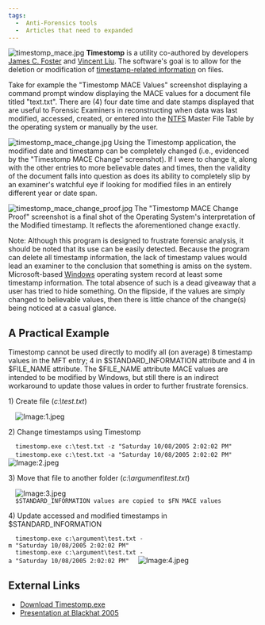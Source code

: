 ```yaml
---
tags:
  -  Anti-Forensics tools 
  -  Articles that need to expanded
---
```

![](timestomp_mace.jpg "timestomp_mace.jpg") **Timestomp** is a utility
co-authored by developers [James C. Foster](james_c._foster.md)
and [Vincent Liu](vincent_liu.md). The software's goal is to
allow for the deletion or modification of [timestamp-related
information](mac_times.md) on files.

Take for example the "Timestomp MACE Values" screenshot displaying a
command prompt window displaying the MACE values for a document file
titled "text.txt". There are (4) four date time and date stamps
displayed that are useful to Forensic Examiners in reconstructing when
data was last modified, accessed, created, or entered into the
[NTFS](ntfs.md) Master File Table by the operating system or
manually by the user.

![](timestomp_mace_change.jpg "timestomp_mace_change.jpg") Using the
Timestomp application, the modified date and timestamp can be completely
changed (i.e., evidenced by the "Timestomp MACE Change" screenshot). If
I were to change it, along with the other entries to more believable
dates and times, then the validity of the document falls into question
as does its ability to completely slip by an examiner's watchful eye if
looking for modified files in an entirely different year or date span.

![](timestomp_mace_change_proof.jpg "timestomp_mace_change_proof.jpg")
The "Timestomp MACE Change Proof" screenshot is a final shot of the
Operating System's interpretation of the Modified timestamp. It reflects
the aforementioned change exactly.

Note: Although this program is designed to frustrate forensic analysis,
it should be noted that its use can be easily detected. Because the
program can delete all timestamp information, the lack of timestamp
values would lead an examiner to the conclusion that something is amiss
on the system. Microsoft-based [Windows](windows.md) operating
system record at least some timestamp information. The total absence of
such is a dead giveaway that a user has tried to hide something. On the
flipside, if the values are simply changed to believable values, then
there is little chance of the change(s) being noticed at a casual
glance.

## A Practical Example

Timestomp cannot be used directly to modify all (on average) 8 timestamp
values in the MFT entry; 4 in \$STANDARD_INFORMATION attribute and 4 in
\$FILE_NAME attribute. The \$FILE_NAME attribute MACE values are
intended to be modified by Windows, but still there is an indirect
workaround to update those values in order to further frustrate
forensics.

1\) Create file (*c:\test.txt*)

`  `![`Image:1.jpeg`](1.jpeg "Image:1.jpeg")

2\) Change timestamps using Timestomp

`  timestomp.exe c:\test.txt -z "Saturday 10/08/2005 2:02:02 PM"`
`  timestomp.exe c:\test.txt -a "Saturday 10/08/2005 2:02:02 PM"`
`  `![`Image:2.jpeg`](2.jpeg "Image:2.jpeg")

3\) Move that file to another folder (*c:\argument\test.txt*)

`  `![`Image:3.jpeg`](3.jpeg "Image:3.jpeg")
`  `
`  $STANDARD_INFORMATION values are copied to $FN MACE values`

4\) Update accessed and modified timestamps in \$STANDARD_INFORMATION

`  timestomp.exe c:\argument\test.txt -m "Saturday 10/08/2005 2:02:02 PM"`
`  timestomp.exe c:\argument\test.txt -a "Saturday 10/08/2005 2:02:02 PM"`
`  `![`Image:4.jpeg`](4.jpeg "Image:4.jpeg")

## External Links

- [Download
  Timestomp.exe](http://metasploit.com/data/antiforensics/timestomp.exe)
- [Presentation at Blackhat
  2005](http://www.blackhat.com/presentations/bh-usa-05/bh-us-05-foster-liu-update.pdf)